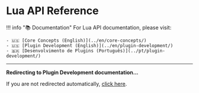 # Lua API Reference

!!! info "📚 Documentation"
    For Lua API documentation, please visit:
    
    - 🇺🇸 [Core Concepts (English)](../en/core-concepts/)
    - 🇺🇸 [Plugin Development (English)](../en/plugin-development/)
    - 🇧🇷 [Desenvolvimento de Plugins (Português)](../pt/plugin-development/)

---

<script>window.location.href="../en/plugin-development/";</script>

**Redirecting to Plugin Development documentation...**

If you are not redirected automatically, [click here](en/plugin-development).
